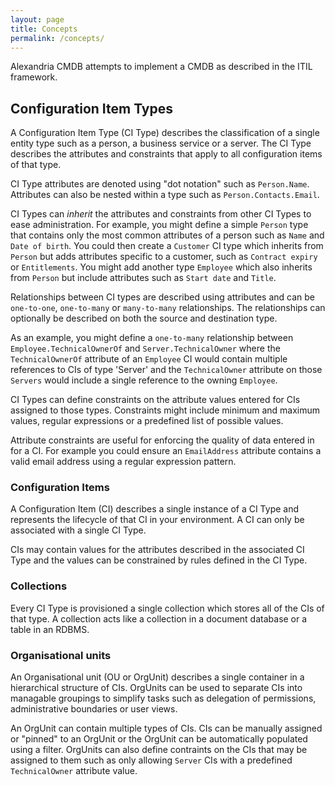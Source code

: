 ```yaml
---
layout: page
title: Concepts
permalink: /concepts/
---
```


Alexandria CMDB attempts to implement a CMDB as described in the ITIL
framework.

## Configuration Item Types

A Configuration Item Type (CI Type) describes the classification of a single
entity type such as a person, a business service or a server. The CI Type
describes the attributes and constraints that apply to all configuration items
of that type.

CI Type attributes are denoted using "dot notation" such as `Person.Name`.
Attributes can also be nested within a type such as `Person.Contacts.Email`.

CI Types can *inherit* the attributes and constraints from other CI Types to
ease administration. For example, you might define a simple `Person` type that
contains only the most common attributes of a person such as `Name` and `Date
of birth`. You could then create a `Customer` CI type which inherits from
`Person` but adds attributes specific to a customer, such as `Contract expiry`
or `Entitlements`. You might add another type `Employee` which also inherits
from `Person` but include attributes such as `Start date` and `Title`.

Relationships between CI types are described using attributes and can be
`one-to-one`, `one-to-many` or `many-to-many` relationships. The relationships
can optionally be described on both the source and destination type.

As an example, you might define a `one-to-many` relationship between
`Employee.TechnicalOwnerOf` and `Server.TechnicalOwner` where the
`TechnicalOwnerOf` attribute of an `Employee` CI would contain multiple
references to CIs of type 'Server' and the `TechnicalOwner` attribute on those
`Servers` would include a single reference to the owning `Employee`.

CI Types can define constraints on the attribute values entered for CIs
assigned to those types. Constraints might include minimum and maximum values,
regular expressions or a predefined list of possible values.

Attribute constraints are useful for enforcing the quality of data entered in
for a CI. For example you could ensure an `EmailAddress` attribute contains
a valid email address using a regular expression pattern.

### Configuration Items

A Configuration Item (CI) describes a single instance of a CI Type and
represents the lifecycle of that CI in your environment. A CI can only be
associated with a single CI Type.

CIs may contain values for the attributes described in the associated CI Type
and the values can be constrained by rules defined in the CI Type.

### Collections
Every CI Type is provisioned a single collection which stores all of the CIs of
that type. A collection acts like a collection in a document database or a
table in an RDBMS.

### Organisational units
An Organisational unit (OU or OrgUnit) describes a single container in a
hierarchical structure of CIs. OrgUnits can be used to separate CIs into
managable groupings to simplify tasks such as delegation of permissions,
administrative boundaries or user views.

An OrgUnit can contain multiple types of CIs. CIs can be manually assigned or
"pinned" to an OrgUnit or the OrgUnit can be automatically populated using a
filter. OrgUnits can also define contraints on the CIs that may be assigned to
them such as only allowing `Server` CIs with a predefined `TechnicalOwner`
attribute value.

